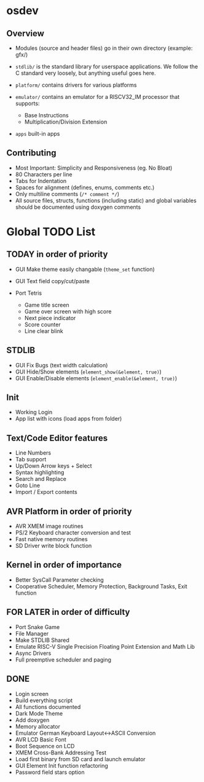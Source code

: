 # osdev

## Overview

- Modules (source and header files) go in their own directory (example: gfx/)

- `stdlib/` is the standard library for userspace applications.
  We follow the C standard very loosely, but anything useful goes here.

- `platform/` contains drivers for various platforms

- `emulator/` contains an emulator for a RISCV32_IM processor that supports:
	- Base Instructions
	- Multiplication/Division Extension

- `apps` built-in apps

## Contributing
- Most Important: Simplicity and Responsiveness (eg. No Bloat)
- 80 Characters per line
- Tabs for Indentation
- Spaces for alignment (defines, enums, comments etc.)
- Only multiline comments (`/* comment */`)
- All source files, structs, functions (including static) and global variables
	should be documented using doxygen comments

# Global TODO List

## TODAY in order of priority
- GUI Make theme easily changable (`theme_set` function)
- GUI Text field copy/cut/paste

- Port Tetris
	- Game title screen
	- Game over screen with high score
	- Next piece indicator
	- Score counter
	- Line clear blink

## STDLIB
- GUI Fix Bugs (text width calculation)
- GUI Hide/Show elements (`element_show(&element, true)`)
- GUI Enable/Disable elements (`element_enable(&element, true)`)

## Init
- Working Login
- App list with icons (load apps from folder)

## Text/Code Editor features
- Line Numbers
- Tab support
- Up/Down Arrow keys + Select
- Syntax highlighting
- Search and Replace
- Goto Line
- Import / Export contents

## AVR Platform in order of priority
- AVR XMEM image routines
- PS/2 Keyboard character conversion and test
- Fast native memory routines
- SD Driver write block function

## Kernel in order of importance
- Better SysCall Parameter checking
- Cooperative Scheduler, Memory Protection, Background Tasks, Exit function

## FOR LATER in order of difficulty
- Port Snake Game
- File Manager
- Make STDLIB Shared
- Emulate RISC-V Single Precision Floating Point Extension and Math Lib
- Async Drivers
- Full preemptive scheduler and paging



## DONE
- Login screen
- Build everything script
- All functions documented
- Dark Mode Theme
- Add doxygen
- Memory allocator
- Emulator German Keyboard Layout<->ASCII Conversion
- AVR LCD Basic Font
- Boot Sequence on LCD
- XMEM Cross-Bank Addressing Test
- Load first binary from SD card and launch emulator
- GUI Element Init function refactoring
- Password field stars option
